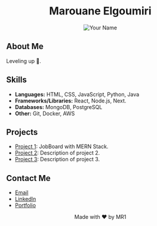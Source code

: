 <!-- Header -->
<h1 align="center">Marouane Elgoumiri</h1>
<p align="center">
  <img src="https://res.cloudinary.com/dtp0lqhke/image/upload/v1711840066/1704226025220_lfs7uf.jpg" alt="Your Name">
</p>

<!-- About Me -->
## About Me
Leveling up 🚀.

<!-- Skills -->
## Skills
- **Languages:** HTML, CSS, JavaScript, Python, Java
- **Frameworks/Libraries:** React, Node.js, Next.
- **Databases:** MongoDB, PostgreSQL
- **Other:** Git, Docker, AWS

<!-- Projects -->
## Projects
- [Project 1](https://github.com/Marouane-Elgoumiri/job_board.git): JobBoard with MERN Stack.
- [Project 2](https://github.com/your-username/project-2): Description of project 2.
- [Project 3](https://github.com/your-username/project-3): Description of project 3.

<!-- Contact Me -->
## Contact Me
- [Email](mailto:Mar.Elgoumiri@hotmail.com)
- [LinkedIn](www.linkedin.com/in/marwan-elgoumiri)
- [Portfolio](https://marouane-elgoumiri.github.io/portfolio/)

<!-- Footer -->
<footer>
  <p align="center">Made with ❤️ by MR1</p>
</footer>
